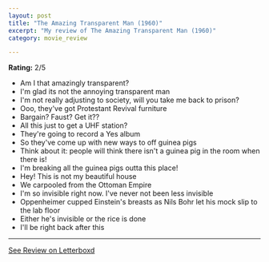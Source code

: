 ```yaml
---
layout: post
title: "The Amazing Transparent Man (1960)"
excerpt: "My review of The Amazing Transparent Man (1960)"
category: movie_review

---
```


**Rating:** 2/5

* Am I that amazingly transparent?
* I'm glad its not the annoying transparent man
* I'm not really adjusting to society, will you take me back to prison?
* Ooo, they've got Protestant Revival furniture
* Bargain? Faust? Get it??
* All this just to get a UHF station?
* They're going to record a Yes album
* So they've come up with new ways to off guinea pigs
* Think about it: people will think there isn't a guinea pig in the room when there is!
* I'm breaking all the guinea pigs outta this place!
* Hey! This is not my beautiful house
* We carpooled from the Ottoman Empire
* I'm so invisible right now. I've never not been less invisible
* Oppenheimer cupped Einstein's breasts as Nils Bohr let his mock slip to the lab floor
* Either he's invisible or the rice is done
* I'll be right back after this

<hr>

[See Review on Letterboxd](https://boxd.it/5zk3jv)
